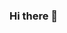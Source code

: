 ### Hi there 👋

<!--
**Wyverns010/Wyverns010** is a ✨ _special_ ✨ repository because its `README.md` (this file) appears on your GitHub profile.

![Some stats](https://github-readme-stats.vercel.app/api?username=Wyverns010&count_private=true)


Here are some ideas to get you started:

- 🔭 I’m currently working on ...
- 🌱 I’m currently learning ...
- 👯 I’m looking to collaborate on ...
- 🤔 I’m looking for help with ...
- 💬 Ask me about ...
- 📫 How to reach me: ...
- 😄 Pronouns: ...
- ⚡ Fun fact: ...
-->
